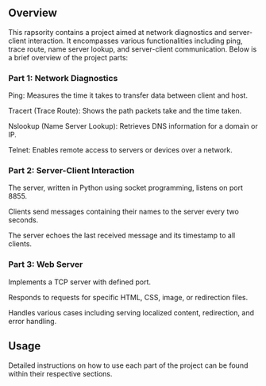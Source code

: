
## Overview
This rapsority contains a project aimed at network diagnostics and server-client interaction. It encompasses various functionalities including ping, trace route, name server lookup, and server-client communication. Below is a brief overview of the project parts:

### Part 1: Network Diagnostics
Ping: Measures the time it takes to transfer data between client and host.

Tracert (Trace Route): Shows the path packets take and the time taken.

Nslookup (Name Server Lookup): Retrieves DNS information for a domain or IP.

Telnet: Enables remote access to servers or devices over a network.

### Part 2: Server-Client Interaction
The server, written in Python using socket programming, listens on port 8855.

Clients send messages containing their names to the server every two seconds.

The server echoes the last received message and its timestamp to all clients.

### Part 3: Web Server
Implements a TCP server with defined port.

Responds to requests for specific HTML, CSS, image, or redirection files.

Handles various cases including serving localized content, redirection, and error handling.

## Usage
Detailed instructions on how to use each part of the project can be found within their respective sections.

